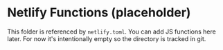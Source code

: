 # Netlify Functions (placeholder)

This folder is referenced by `netlify.toml`. You can add JS functions here later.
For now it's intentionally empty so the directory is tracked in git.
